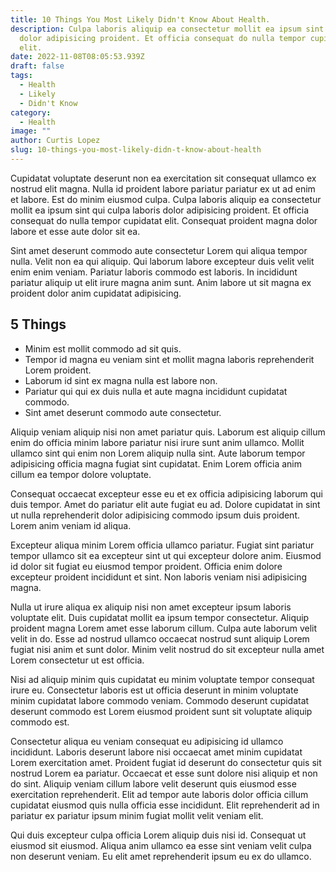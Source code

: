 ```yaml
---
title: 10 Things You Most Likely Didn't Know About Health.
description: Culpa laboris aliquip ea consectetur mollit ea ipsum sint qui culpa laboris
  dolor adipisicing proident. Et officia consequat do nulla tempor cupidatat
  elit.
date: 2022-11-08T08:05:53.939Z
draft: false
tags:
  - Health
  - Likely
  - Didn't Know
category:
  - Health
image: ""
author: Curtis Lopez
slug: 10-things-you-most-likely-didn-t-know-about-health
---
```

Cupidatat voluptate deserunt non ea exercitation sit consequat ullamco ex nostrud elit magna. Nulla id proident labore pariatur pariatur ex ut ad enim et labore. Est do minim eiusmod culpa. Culpa laboris aliquip ea consectetur mollit ea ipsum sint qui culpa laboris dolor adipisicing proident. Et officia consequat do nulla tempor cupidatat elit. Consequat proident magna dolor labore et esse aute dolor sit ea.

Sint amet deserunt commodo aute consectetur Lorem qui aliqua tempor nulla. Velit non ea qui aliquip. Qui laborum labore excepteur duis velit velit enim enim veniam. Pariatur laboris commodo est laboris. In incididunt pariatur aliquip ut elit irure magna anim sunt. Anim labore ut sit magna ex proident dolor anim cupidatat adipisicing.

## 5 Things
* Minim est mollit commodo ad sit quis. 
* Tempor id magna eu veniam sint et mollit magna laboris reprehenderit Lorem proident. 
* Laborum id sint ex magna nulla est labore non. 
* Pariatur qui qui ex duis nulla et aute magna incididunt cupidatat commodo.
* Sint amet deserunt commodo aute consectetur.

Aliquip veniam aliquip nisi non amet pariatur quis. Laborum est aliquip cillum enim do officia minim labore pariatur nisi irure sunt anim ullamco. Mollit ullamco sint qui enim non Lorem aliquip nulla sint. Aute laborum tempor adipisicing officia magna fugiat sint cupidatat. Enim Lorem officia anim cillum ea tempor dolore voluptate.

Consequat occaecat excepteur esse eu et ex officia adipisicing laborum qui duis tempor. Amet do pariatur elit aute fugiat eu ad. Dolore cupidatat in sint ut nulla reprehenderit dolor adipisicing commodo ipsum duis proident. Lorem anim veniam id aliqua.

Excepteur aliqua minim Lorem officia ullamco pariatur. Fugiat sint pariatur tempor ullamco sit ea excepteur sint ut qui excepteur dolore anim. Eiusmod id dolor sit fugiat eu eiusmod tempor proident. Officia enim dolore excepteur proident incididunt et sint. Non laboris veniam nisi adipisicing magna.

Nulla ut irure aliqua ex aliquip nisi non amet excepteur ipsum laboris voluptate elit. Duis cupidatat mollit ea ipsum tempor consectetur. Aliquip proident magna Lorem amet esse laborum cillum. Culpa aute laborum velit velit in do. Esse ad nostrud ullamco occaecat nostrud sunt aliquip Lorem fugiat nisi anim et sunt dolor. Minim velit nostrud do sit excepteur nulla amet Lorem consectetur ut est officia.

Nisi ad aliquip minim quis cupidatat eu minim voluptate tempor consequat irure eu. Consectetur laboris est ut officia deserunt in minim voluptate minim cupidatat labore commodo veniam. Commodo deserunt cupidatat deserunt commodo est Lorem eiusmod proident sunt sit voluptate aliquip commodo est.

Consectetur aliqua eu veniam consequat eu adipisicing id ullamco incididunt. Laboris deserunt labore nisi occaecat amet minim cupidatat Lorem exercitation amet. Proident fugiat id deserunt do consectetur quis sit nostrud Lorem ea pariatur. Occaecat et esse sunt dolore nisi aliquip et non do sint. Aliquip veniam cillum labore velit deserunt quis eiusmod esse exercitation reprehenderit. Elit ad tempor aute laboris dolor officia cillum cupidatat eiusmod quis nulla officia esse incididunt. Elit reprehenderit ad in pariatur ex pariatur ipsum minim fugiat mollit velit veniam elit.

Qui duis excepteur culpa officia Lorem aliquip duis nisi id. Consequat ut eiusmod sit eiusmod. Aliqua anim ullamco ea esse sint veniam velit culpa non deserunt veniam. Eu elit amet reprehenderit ipsum eu ex do ullamco.